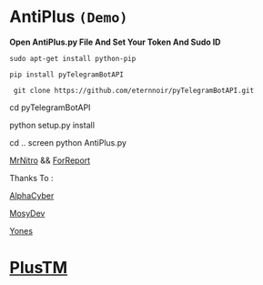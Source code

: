 # AntiPlus `(Demo)`

**Open AntiPlus.py File And Set Your Token And Sudo ID**

`sudo apt-get install python-pip`

`pip install pyTelegramBotAPI`

` git clone https://github.com/eternnoir/pyTelegramBotAPI.git`

cd pyTelegramBotAPI

python setup.py install

cd ..
screen python AntiPlus.py


[MrNitro](https://t.me/NitroPlus) && [ForReport](https://t.me/PVSefareshatBoT)

Thanks To :

[AlphaCyber](https://t.me/AlphaCyber)

[MosyDev](https://t.me/MosyDev)

[Yones](https://t.me/AnonyDev)

# [PlusTM](https://telegram.me/PlusTM)


